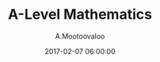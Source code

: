 ---
layout: post
mathjax: true
title:  "A-Level Mathematics"
date:   2017-02-07 06:00:00
author: A.Mootoovaloo
permalink:
categories:
  - Teaching
tags:
  - 
  -
excerpt:
---